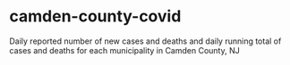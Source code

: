 # camden-county-covid
Daily reported number of new cases and deaths and daily running total of cases and deaths for each municipality in Camden County, NJ
